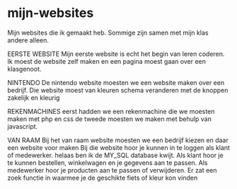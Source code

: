 # mijn-websites
Mijn websites die ik gemaakt heb.
Sommige zijn samen met mijn klas andere alleen.

EERSTE WEBSITE
Mijn eerste website is echt het begin van leren coderen.
Ik moest de website zelf maken en een pagina moest gaan over een klasgenoot.

NINTENDO
De nintendo website moesten we een website maken over een bedrijf.
Die website moest van kleuren schema veranderen met de knoppen zakelijk en kleurig

REKENMACHINES
eerst hadden we een rekenmachine die we moesten maken met php en css
de tweede moesten we maken met behulp van javascript.

VAN RAAM
Bij het van raam website moesten we een bedrijf kiezen en daar een website voor maken
Bij die website hoor je kunnen in te loggen als klant of medewerker. helaas ben ik de MY_SQL database kwijt.
Als klant hoor je te kunnen bestellen, winkelwagen en je gegevens aan te passen. 
Als medewerker hoor je producten aan te passen of verwijderen.
Er zat een zoek  functie in waarmee je de geschikte fiets of kleur kon vinden
